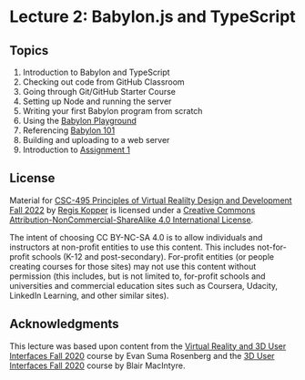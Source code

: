 # Lecture 2: Babylon.js and TypeScript

## Topics

1. Introduction to Babylon and TypeScript
2. Checking out code from GitHub Classroom
3. Going through Git/GitHub Starter Course
4. Setting up Node and running the server
5. Writing your first Babylon program from scratch
6. Using the [Babylon Playground](https://playground.babylonjs.com/)
7. Referencing [Babylon 101](https://doc.babylonjs.com/babylon101/)
8. Building and uploading to a web server
9. Introduction to [Assignment 1](https://github.com/CSCI-5619-Fall-2020/Assignment-1)

## License

Material for [CSC-495 Principles of Virtual Realilty Design and Development Fall 2022](https://github.com/csc495-vr-f2022/) by [Regis Kopper](https://regiskopper.com/) is licensed under a [Creative Commons Attribution-NonCommercial-ShareAlike 4.0 International License](http://creativecommons.org/licenses/by-nc-sa/4.0/).

The intent of choosing CC BY-NC-SA 4.0 is to allow individuals and instructors at non-profit entities to use this content.  This includes not-for-profit schools (K-12 and post-secondary). For-profit entities (or people creating courses for those sites) may not use this content without permission (this includes, but is not limited to, for-profit schools and universities and commercial education sites such as Coursera, Udacity, LinkedIn Learning, and other similar sites).   

## Acknowledgments

This lecture was based upon content from the [Virtual Reality and 3D User Interfaces Fall 2020](https://github.com/CSCI-5619-Fall-2020) course by Evan Suma Rosenberg and the [3D User Interfaces Fall 2020](https://github.blairmacintyre.me/3dui-class-f20) course by Blair MacIntyre.
